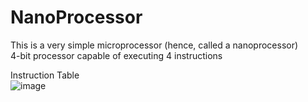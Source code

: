 <h1> NanoProcessor </h1>

This is a very simple microprocessor (hence, called a nanoprocessor) <br>
4-bit processor capable of executing 4 instructions <br>

Instruction Table<br>
![image](https://github.com/De-Silva-Madhushankha/NanoProcessor/assets/113349359/81ebb87e-fdac-4325-9021-2d4731806f98)



